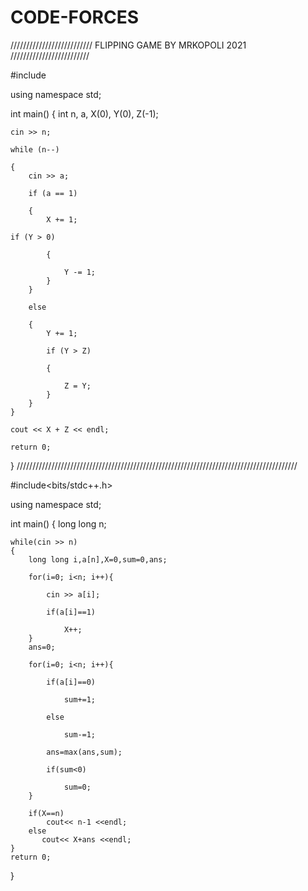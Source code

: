 # CODE-FORCES
////////////////////////// FLIPPING GAME BY MRKOPOLI 2021 /////////////////////////

#include <iostream>

using namespace std;

int main()
{
    int n, a, X(0), Y(0), Z(-1);

    cin >> n;

    while (n--)

    {
        cin >> a;

        if (a == 1)

        {
            X += 1;

    if (Y > 0)

            {

                Y -= 1;
            }
        }

        else

        {
            Y += 1;

            if (Y > Z)

            {

                Z = Y;
            }
        }
    }

    cout << X + Z << endl;

    return 0;
}
/////////////////////////////////////////////////////////////////////////////////////////

#include<bits/stdc++.h>

using namespace std;

int main()
{
    long long n;

    while(cin >> n)
    {
        long long i,a[n],X=0,sum=0,ans;

        for(i=0; i<n; i++){

            cin >> a[i];

            if(a[i]==1)

                X++;
        }
        ans=0;

        for(i=0; i<n; i++){

            if(a[i]==0)

				sum+=1;

			else

				sum-=1;

			ans=max(ans,sum);

			if(sum<0)

				sum=0;
        }

        if(X==n)
			cout<< n-1 <<endl;
		else
           cout<< X+ans <<endl;
    }
    return 0;
}
